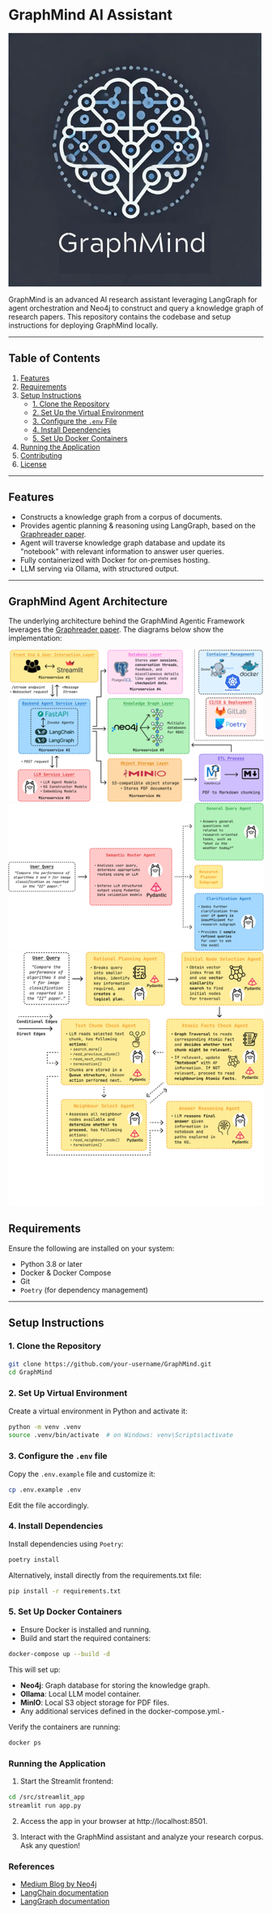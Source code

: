 # GraphMind AI Assistant

![GraphMind](https://github.com/michael-hoon/graphreader-agent/blob/main/static/graphmind_logo.jpg)

GraphMind is an advanced AI research assistant leveraging LangGraph for agent orchestration and Neo4j to construct and query a knowledge graph of research papers. This repository contains the codebase and setup instructions for deploying GraphMind locally.

---

## Table of Contents

1. [Features](#features)
2. [Requirements](#requirements)
3. [Setup Instructions](#setup-instructions)
    - [1. Clone the Repository](#1-clone-the-repository)
    - [2. Set Up the Virtual Environment](#2-set-up-the-virtual-environment)
    - [3. Configure the `.env` File](#3-configure-the-env-file)
    - [4. Install Dependencies](#4-install-dependencies)
    - [5. Set Up Docker Containers](#5-set-up-docker-containers)
4. [Running the Application](#running-the-application)
5. [Contributing](#contributing)
6. [License](#license)

---

## Features

- Constructs a knowledge graph from a corpus of documents.
- Provides agentic planning & reasoning using LangGraph, based on the [Graphreader paper](https://arxiv.org/abs/2406.14550). 
- Agent will traverse knowledge graph database and update its "notebook" with relevant information to answer user queries.
- Fully containerized with Docker for on-premises hosting.
- LLM serving via Ollama, with structured output.

---

## GraphMind Agent Architecture

The underlying architecture behind the GraphMind Agentic Framework leverages the [Graphreader paper](https://arxiv.org/abs/2406.14550). The diagrams below show the implementation:

![GraphMind Proposed Architecture](https://github.com/michael-hoon/graphreader-agent/blob/main/static/Architecture.jpg)
![Semantic Router Agent](https://github.com/michael-hoon/graphreader-agent/blob/main/static/router.jpg)
![Research Subgraph](https://github.com/michael-hoon/graphreader-agent/blob/main/static/research_subgraph.jpg)

## Requirements

Ensure the following are installed on your system:

- Python 3.8 or later
- Docker & Docker Compose
- Git
- `Poetry` (for dependency management)

---

## Setup Instructions

### 1. Clone the Repository

```bash
git clone https://github.com/your-username/GraphMind.git
cd GraphMind
```

### 2. Set Up Virtual Environment

Create a virtual environment in Python and activate it:

```bash
python -m venv .venv
source .venv/bin/activate  # on Windows: venv\Scripts\activate
```

### 3. Configure the `.env` file

Copy the `.env.example` file and customize it:

```bash
cp .env.example .env
```

Edit the file accordingly.

### 4. Install Dependencies

Install dependencies using `Poetry`:

```bash
poetry install
```

Alternatively, install directly from the requirements.txt file:

```bash
pip install -r requirements.txt
```

### 5. Set Up Docker Containers

- Ensure Docker is installed and running.
- Build and start the required containers:

```bash
docker-compose up --build -d
```

This will set up:

- **Neo4j**: Graph database for storing the knowledge graph.
- **Ollama**: Local LLM model container.
- **MinIO**: Local S3 object storage for PDF files.
- Any additional services defined in the docker-compose.yml.- 

Verify the containers are running:

```bash
docker ps
```

### Running the Application

1. Start the Streamlit frontend:

```bash
cd /src/streamlit_app
streamlit run app.py
```

2. Access the app in your browser at http://localhost:8501.

3. Interact with the GraphMind assistant and analyze your research corpus. Ask any question!

### References

- [Medium Blog by Neo4j](https://towardsdatascience.com/implementing-graphreader-with-neo4j-and-langgraph-e4c73826a8b7)
- [LangChain documentation](https://python.langchain.com/docs/introduction/)
- [LangGraph documentation](https://langchain-ai.github.io/langgraph/tutorials/introduction/)